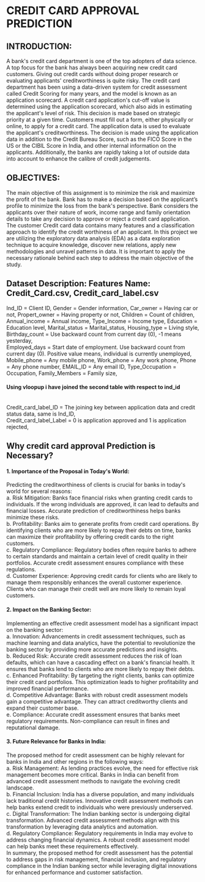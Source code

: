 # CREDIT CARD APPROVAL PREDICTION

## INTRODUCTION: 
A bank's credit card department is one of the top adopters of data science. A top focus for the bank has always been acquiring new credit card customers. Giving out credit cards without doing proper research or evaluating applicants' creditworthiness is quite risky. The credit card department has been using a data-driven system for credit assessment called Credit Scoring for many years, and the model is known as an application scorecard. A credit card application's cut-off value is determined using the application scorecard, which also aids in estimating the applicant's level of risk. This decision is made based on strategic priority at a given time.
Customers must fill out a form, either physically or online, to apply for a credit card. The application data is used to evaluate the applicant's creditworthiness. The decision is made using the application data in addition to the Credit Bureau Score, such as the FICO Score in the US or the CIBIL Score in India, and other internal information on the applicants. Additionally, the banks are rapidly taking a lot of outside data into account to enhance the calibre of credit judgements.

## OBJECTIVES:
The main objective of this assignment is to minimize the risk and maximize the profit of the bank. Bank has to make a decision based on the applicant’s profile to minimize the loss from the bank's perspective. Bank considers the applicants over their nature of work, income range and family orientation details to take any decision to approve or reject a credit card application. The customer Credit card data contains many features and a classification approach to identify the credit worthiness of an applicant.
In this project we are utilizing the exploratory data analysis (EDA) as a data exploration technique to acquire knowledge, discover new relations, apply new methodologies and unravel patterns in data. It is important to apply the necessary rationale behind each step to address the main objective of the study.

## Dataset Description: Features Name: Credit_Card.csv, Credit_card_label.csv
Ind_ID = Client ID, 
Gender = Gender information, 
Car_owner = Having car or not, 
Propert_owner = Having property or not, 
Children = Count of children, 
Annual_income = Annual income,
Type_Income = Income type,
Education = Education level,
Marital_status = Marital_status,
Housing_type = Living style,
Birthday_count = Use backward count from current day (0), -1 means yesterday,	
Employed_days = Start date of employment. Use backward count from current day (0). Positive value means, individual is currently unemployed,
Mobile_phone = Any mobile phone,
Work_phone = Any work phone,
Phone = Any phone number,
EMAIL_ID = Any email ID,
Type_Occupation = Occupation,
Family_Members = Family size,
#### Using vloopup i have joined the second table with respect to ind_id
<br>Credit_card_label_ID = The joining key between application data and credit status data, same is Ind_ID,
<br>Credit_card_label_Label = 0 is application approved and 1 is application rejected,

## Why credit card approval Prediction is Necessary?

#### 1.	Importance of the Proposal in Today's World:
Predicting the creditworthiness of clients is crucial for banks in today's world for several reasons:
<br> a.	Risk Mitigation: Banks face financial risks when granting credit cards to individuals. If the wrong individuals are approved, it can lead to defaults and financial losses. Accurate prediction of creditworthiness helps banks minimize these risks.
<br> b.	Profitability: Banks aim to generate profits from credit card operations. By identifying clients who are more likely to repay their debts on time, banks can maximize their profitability by offering credit cards to the right customers.
<br> c.	Regulatory Compliance: Regulatory bodies often require banks to adhere to certain standards and maintain a certain level of credit quality in their portfolios. Accurate credit assessment ensures compliance with these regulations.
<br> d.	Customer Experience: Approving credit cards for clients who are likely to manage them responsibly enhances the overall customer experience. Clients who can manage their credit well are more likely to remain loyal customers.

#### 2.	Impact on the Banking Sector:
Implementing an effective credit assessment model has a significant impact on the banking sector:
<br> a.	Innovation: Advancements in credit assessment techniques, such as machine learning and data analytics, have the potential to revolutionize the banking sector by providing more accurate predictions and insights.
<br> b.	Reduced Risk: Accurate credit assessment reduces the risk of loan defaults, which can have a cascading effect on a bank's financial health. It ensures that banks lend to clients who are more likely to repay their debts.
<br> c.	Enhanced Profitability: By targeting the right clients, banks can optimize their credit card portfolios. This optimization leads to higher profitability and improved financial performance.
<br> d.	Competitive Advantage: Banks with robust credit assessment models gain a competitive advantage. They can attract creditworthy clients and expand their customer base.
<br> e.	Compliance: Accurate credit assessment ensures that banks meet regulatory requirements. Non-compliance can result in fines and reputational damage.

#### 3.	Future Relevance for Banks in India:
The proposed method for credit assessment can be highly relevant for banks in India and other regions in the following ways:
<br> a.	Risk Management: As lending practices evolve, the need for effective risk management becomes more critical. Banks in India can benefit from advanced credit assessment methods to navigate the evolving credit landscape.
<br> b.	Financial Inclusion: India has a diverse population, and many individuals lack traditional credit histories. Innovative credit assessment methods can help banks extend credit to individuals who were previously underserved.
<br> c.	Digital Transformation: The Indian banking sector is undergoing digital transformation. Advanced credit assessment methods align with this transformation by leveraging data analytics and automation.
<br> d.	Regulatory Compliance: Regulatory requirements in India may evolve to address changing financial dynamics. A robust credit assessment model can help banks meet these requirements effectively.
<br> In summary, the proposed method for credit assessment has the potential to address gaps in risk management, financial inclusion, and regulatory compliance in the Indian banking sector while leveraging digital innovations for enhanced performance and customer satisfaction.
